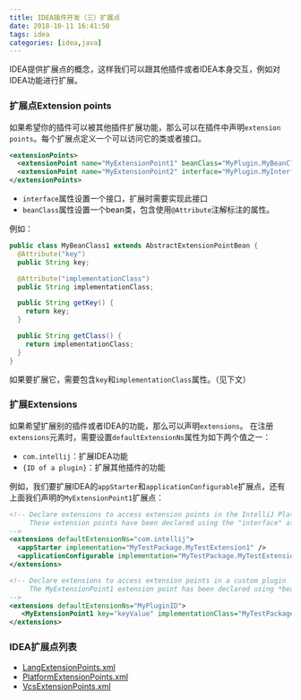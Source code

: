 ```yaml
---
title: IDEA插件开发（三）扩展点
date: 2018-10-11 16:41:50
tags: idea
categories: [idea,java]
---
```


IDEA提供扩展点的概念，这样我们可以跟其他插件或者IDEA本身交互，例如对IDEA功能进行扩展。

<!-- more -->

### 扩展点Extension points
如果希望你的插件可以被其他插件扩展功能，那么可以在插件中声明`extension points`。每个扩展点定义一个可以访问它的类或者接口。
```xml
<extensionPoints>
  <extensionPoint name="MyExtensionPoint1" beanClass="MyPlugin.MyBeanClass1">
  <extensionPoint name="MyExtensionPoint2" interface="MyPlugin.MyInterface">
</extensionPoints>
```

* `interface`属性设置一个接口，扩展时需要实现此接口
* `beanClass`属性设置一个bean类，包含使用`@Attribute`注解标注的属性。

例如：
```java
public class MyBeanClass1 extends AbstractExtensionPointBean {
  @Attribute("key")
  public String key;

  @Attribute("implementationClass")
  public String implementationClass;

  public String getKey() {
    return key;
  }

  public String getClass() {
    return implementationClass;
  }
}
```
如果要扩展它，需要包含`key`和`implementationClass`属性。（见下文）

### 扩展Extensions
如果希望扩展别的插件或者IDEA的功能，那么可以声明`extensions`。
在注册`extensions`元素时，需要设置`defaultExtensionNs`属性为如下两个值之一：
* `com.intellij`：扩展IDEA功能
* `{ID of a plugin}`：扩展其他插件的功能

例如，我们要扩展IDEA的`appStarter`和`applicationConfigurable`扩展点，还有上面我们声明的`MyExtensionPoint1`扩展点：
```xml
<!-- Declare extensions to access extension points in the IntelliJ Platform.
     These extension points have been declared using the "interface" attribute.
-->
<extensions defaultExtensionNs="com.intellij">
  <appStarter implementation="MyTestPackage.MyTestExtension1" />
  <applicationConfigurable implementation="MyTestPackage.MyTestExtension2" />
</extensions>

<!-- Declare extensions to access extension points in a custom plugin
     The MyExtensionPoint1 extension point has been declared using *beanClass* attribute.
-->
<extensions defaultExtensionNs="MyPluginID">
   <MyExtensionPoint1 key="keyValue" implementationClass="MyTestPackage.MyClassImpl"></MyExtensionPoint1>
</extensions>
```

### IDEA扩展点列表
* [LangExtensionPoints.xml](https://upsource.jetbrains.com/idea-ce/file/idea-ce-d00d8b4ae3ed33097972b8a4286b336bf4ffcfab/platform/platform-resources/src/META-INF/LangExtensionPoints.xml)
* [PlatformExtensionPoints.xml](https://upsource.jetbrains.com/idea-ce/file/idea-ce-d00d8b4ae3ed33097972b8a4286b336bf4ffcfab/platform/platform-resources/src/META-INF/PlatformExtensionPoints.xml)
* [VcsExtensionPoints.xml](https://upsource.jetbrains.com/idea-ce/file/idea-ce-d00d8b4ae3ed33097972b8a4286b336bf4ffcfab/platform/platform-resources/src/META-INF/VcsExtensionPoints.xml)
